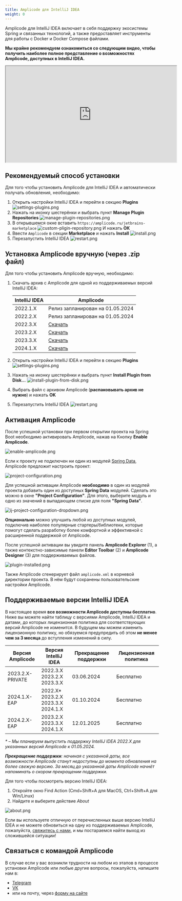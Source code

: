 ```yaml
---
title: Amplicode для IntelliJ IDEA
weight: 0
---
```


Amplicode для IntelliJ IDEA включает в себя поддержку экосистемы Spring и связанных технологий, а также предоставляет
инструменты для работы с Docker и Docker Compose файлами.

**Мы крайне рекомендуем ознакомиться со следующим видео, чтобы получить наиболее полное представление о возможностях
Amplicode, доступных в IntelliJ IDEA.**

<div class="youtube">
   <iframe 
      width="560" 
      height="315" 
      src="https://www.youtube-nocookie.com/embed/g5kzePtZ9FQ" 
      title="YouTube video player" 
      allow="accelerometer; autoplay; clipboard-write; encrypted-media; gyroscope; picture-in-picture" 
      allowfullscreen
   ></iframe>
</div>

## Рекомендуемый способ установки

Для того чтобы установить Amplicode для IntelliJ IDEA и автоматически получать обновления, необходимо:

1. Открыть настройки IntelliJ IDEA и перейти в секцию **Plugins**
   ![settings-plugins.png](img/ij-settings-plugins.png)
2. Нажать на иконку шестерёнки и выбрать пункт **Manage Plugin Repositories**
   ![manage-plugin-repositories.png](img/ij-manage-plugin-repositories.png)
3. В открывшемся окне вставить `https://amplicode.ru/jetbrains-marketplace`
   ![custom-pligin-repository.png](img/ij-custom-pligin-repository.png)
   И нажать **ОК**
4. Ввести `Amplicode` в секции **Marketplace** и нажать **Install**
   ![install.png](img/ij-install.png)
5. Перезапустить IntelliJ IDEA
   ![restart.png](img/ij-restart.png)

## Установка Amplicode вручную (через .zip файл)

Для того чтобы установить Amplicode вручную, необходимо:

1. Скачать архив с Amplicode для одной из поддерживаемых версий IntelliJ IDEA:

   | IntelliJ IDEA | Amplicode                                                                                                                     |
   |---------------|-------------------------------------------------------------------------------------------------------------------------------|
   | 2022.1.X      | Релиз запланирован на 01.05.2024                                                                                              |
   | 2022.2.X      | Релиз запланирован на 01.05.2024                                                                                              |
   | 2022.3.Х      | <a href="https:amplicode.ru/Amplicode/amplicode-2024.1.1-223-EAP.zip" target="_blank" rel="noopener noreferrer">Скачать</a>   |
   | 2023.2.Х      | <a href="https:amplicode.ru/Amplicode/amplicode-2024.1.1-232-EAP.zip" target="_blank" rel="noopener noreferrer">Скачать</a>   |
   | 2023.3.Х      | <a href="https:amplicode.ru/Amplicode/amplicode-2024.1.1-233-EAP.zip" target="_blank" rel="noopener noreferrer">Скачать</a>   |
   | 2024.1.X      | <a href="https:amplicode.ru/Amplicode/amplicode-2024.1.1-241-EAP.zip" target="_blank" rel="noopener noreferrer">Скачать</a>   |

2. Открыть настройки IntelliJ IDEA и перейти в секцию **Plugins**
   ![settings-plugins.png](img/ij-settings-plugins.png)
3. Нажать на иконку шестерёнки и выбрать пункт **Install Plugin from Disk...**
   ![install-plugin-from-disk.png](img/ij-install-plugin-from-disk.png)
4. Выбрать файл с архивом Amplicode (**распаковывать архив не нужно**) и нажать **OK**
5. Перезапустить IntelliJ IDEA
   ![restart.png](img/ij-restart.png)

## Активация Amplicode

После успешной установки при первом открытии проекта на Spring Boot необходимо активировать Amplicode, нажав на
Кнопку **Enable Amplicode**.

![enable-amplicode.png](img/ij-enable-amplicode.png)

Если к проекту не подключен ни один из
модулей <a href="https://spring.io/projects/spring-data" target="_blank" rel="noopener noreferrer">Spring Data</a>,
Amplicode предложит настроить проект:

![project-configuration.png](img/ij-project-configuration.png)

Для успешной активации Amplicode **необходимо** в один из модулей проекта добавить один из доступных **Spring Data**
модулей. Сделать это можно в окне **"Project Configuration"**. Для этого, выберите модуль и одно из значений в выпадающем списке для поля **"Spring Data"**.

![ij-project-configuration-dropdown.png](img/ij-project-configuration-dropdown.png)

**Опционально** можно улучшить любой из доступных модулей, подключив наиболее популярные стартеры/библиотеки, 
которые помогут сделать разработку более комфортной и эффективной с расширенной поддержкой от Amplicode.

После успешной активации вы увидите панель **Amplicode Explorer** (1), а также контекстно-зависимые панели **Editor Toolbar** (2) и **Amplicode Designer** (3) для поддерживаемых файлов.

![plugin-installed.png](img/ij-plugin-installed.png)

Также Amplicode сгенерирует файл `amplicode.xml` в корневой директории проекта. В нём будут сохранены пользовательские настройки Amplicode.

## Поддерживаемые версии IntelliJ IDEA

В настоящее время **все возможности Amplicode доступны бесплатно**. Ниже вы можете найти таблицу с версиями Amplicode,
IntelliJ IDEA и датами, до которых лицензионная политика для соответствующих версий Amplicode не изменится. В будущем мы
можем изменить лицензионную политику, но обязуемся предупредить об этом **не менее чем за 3 месяца** до вступления
изменений в силу.

| Версия Amplicode | Версия IntelliJ IDEA                           | Прекращение поддержки | Лицензионная политика |
|------------------|------------------------------------------------|-----------------------|-----------------------|
| 2023.2.X-PRIVATE | 2022.3.X<br/>2023.2.X<br/>2023.3.X             | 03.06.2024            | Бесплатно             |
| 2024.1.X-EAP     | 2022.Х*<br/>2023.2.X<br/>2023.3.X<br/>2024.1.X | 01.10.2024            | Бесплатно             |
| 2024.2.X-EAP     | 2023.2.X<br/>2023.3.X<br/>2024.1.X             | 12.01.2025            | Бесплатно             |

__*_ – Мы планируем выпустить поддержку IntelliJ IDEA 2022.X для указанных версий Amplicode к 01.05.2024._

_**Прекращение поддержки**: начиная с указанной даты, все возможности Amplicode станут недоступны до момента
обновления на более свежую версию. За месяц до указанной даты Amplicode начнёт напоминать о скором прекращении
поддержки._

Для того чтобы посмотреть версию IntelliJ IDEA:

1. Откройте окно Find Action (Cmd+Shift+A для MacOS, Ctrl+Shift+A для Win/Linux)
2. Найдите и выберите действие _About_

![about.png](img/ij-about.png)

Если вы используете отличную от перечисленных выше версию IntelliJ IDEA и не можете обновиться на одну из поддерживаемых
Amplicode, пожалуйста, [свяжитесь с нами](#svyazatsya-s-komandoi-amplicode), и мы постараемся найти выход из сложившейся
ситуации!

## Связаться с командой Amplicode

В случае если у вас возникли трудности на любом из этапов в процессе установки Amplicode или любые другие вопросы,
пожалуйста, напишите нам в:

* <a href="https://t.me/amplicode" target="_blank" rel="noopener noreferrer">Telegram</a>
* <a href="https://vk.com/amplicode" target="_blank" rel="noopener noreferrer">VK</a>
* или на почту, через [форму на сайте](https://amplicode.io/contacts/)
